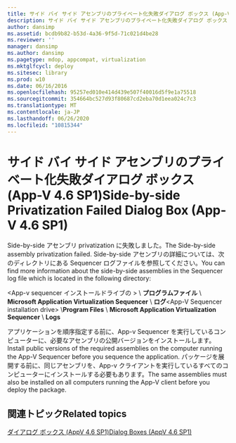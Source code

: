 ```yaml
---
title: サイド バイ サイド アセンブリのプライベート化失敗ダイアログ ボックス (App-V 4.6 SP1)
description: サイド バイ サイド アセンブリのプライベート化失敗ダイアログ ボックス (App-V 4.6 SP1)
author: dansimp
ms.assetid: bcdb9b82-b53d-4a36-9f5d-71c021d4be28
ms.reviewer: ''
manager: dansimp
ms.author: dansimp
ms.pagetype: mdop, appcompat, virtualization
ms.mktglfcycl: deploy
ms.sitesec: library
ms.prod: w10
ms.date: 06/16/2016
ms.openlocfilehash: 95257ed010e414d439e507f40016d5f9e1a75518
ms.sourcegitcommit: 354664bc527d93f80687cd2eba70d1eea024c7c3
ms.translationtype: MT
ms.contentlocale: ja-JP
ms.lasthandoff: 06/26/2020
ms.locfileid: "10815344"
---
```

# <span data-ttu-id="17e95-103">サイド バイ サイド アセンブリのプライベート化失敗ダイアログ ボックス (App-V 4.6 SP1)</span><span class="sxs-lookup"><span data-stu-id="17e95-103">Side-by-side Privatization Failed Dialog Box (App-V 4.6 SP1)</span></span>


<span data-ttu-id="17e95-104">Side-by-side アセンブリ privatization に失敗しました。</span><span class="sxs-lookup"><span data-stu-id="17e95-104">The Side-by-side assembly privatization failed.</span></span> <span data-ttu-id="17e95-105">Side-by-side アセンブリの詳細については、次のディレクトリにある Sequencer ログファイルを参照してください。</span><span class="sxs-lookup"><span data-stu-id="17e95-105">You can find more information about the side-by-side assemblies in the Sequencer log file which is located in the following directory:</span></span>

<span data-ttu-id="17e95-106">&lt;App-v sequencer インストールドライブの &gt;  \\ **プログラムファイル**  \\  **Microsoft Application Virtualization Sequencer**  \\  **ログ**</span><span class="sxs-lookup"><span data-stu-id="17e95-106">&lt;App-V Sequencer installation drive&gt; \\**Program Files** \\ **Microsoft Application Virtualization Sequencer** \\ **Logs**</span></span>

<span data-ttu-id="17e95-107">アプリケーションを順序指定する前に、App-v Sequencer を実行しているコンピューターに、必要なアセンブリの公開バージョンをインストールします。</span><span class="sxs-lookup"><span data-stu-id="17e95-107">Install public versions of the required assemblies on the computer running the App-V Sequencer before you sequence the application.</span></span> <span data-ttu-id="17e95-108">パッケージを展開する前に、同じアセンブリを、App-v クライアントを実行しているすべてのコンピューターにインストールする必要もあります。</span><span class="sxs-lookup"><span data-stu-id="17e95-108">The same assemblies must also be installed on all computers running the App-V client before you deploy the package.</span></span>

## <span data-ttu-id="17e95-109">関連トピック</span><span class="sxs-lookup"><span data-stu-id="17e95-109">Related topics</span></span>


[<span data-ttu-id="17e95-110">ダイアログ ボックス (AppV 4.6 SP1)</span><span class="sxs-lookup"><span data-stu-id="17e95-110">Dialog Boxes (AppV 4.6 SP1)</span></span>](dialog-boxes--appv-46-sp1-.md)

 

 





